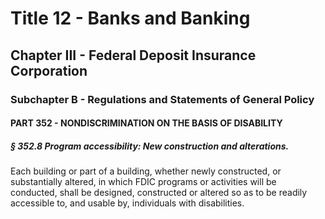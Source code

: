 
# Title 12 - Banks and Banking
## Chapter III - Federal Deposit Insurance Corporation
### Subchapter B - Regulations and Statements of General Policy
#### PART 352 - NONDISCRIMINATION ON THE BASIS OF DISABILITY
##### § 352.8 Program accessibility: New construction and alterations.

Each building or part of a building, whether newly constructed, or substantially altered, in which FDIC programs or activities will be conducted, shall be designed, constructed or altered so as to be readily accessible to, and usable by, individuals with disabilities.
